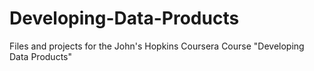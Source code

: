 # Developing-Data-Products
Files and projects for the John's Hopkins Coursera Course "Developing Data Products"

